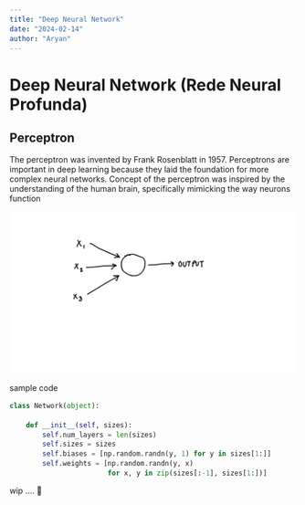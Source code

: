 ```yaml
---
title: "Deep Neural Network"
date: "2024-02-14"
author: "Aryan"
---
```


# Deep Neural Network (Rede Neural Profunda)

## Perceptron

The perceptron was invented by Frank Rosenblatt in 1957. Perceptrons are important in deep learning because they laid the foundation for more complex neural networks. Concept of the perceptron was inspired by the understanding of the human brain, specifically mimicking the way neurons function

![perceptron](images/perceptron.png)

sample code

```python
class Network(object):

    def __init__(self, sizes):
        self.num_layers = len(sizes)
        self.sizes = sizes
        self.biases = [np.random.randn(y, 1) for y in sizes[1:]]
        self.weights = [np.random.randn(y, x) 
                        for x, y in zip(sizes[:-1], sizes[1:])]
```

wip .... 🚧